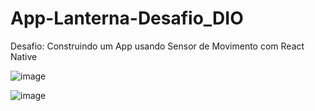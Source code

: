 # App-Lanterna-Desafio_DIO
Desafio: Construindo um App usando Sensor de Movimento com React Native

![image](https://user-images.githubusercontent.com/65309369/176596920-f85e0f8a-02f5-4799-9d5e-b743932e6b04.png)

![image](https://user-images.githubusercontent.com/65309369/176597013-3296dc23-8047-402a-b498-fc9d2659f118.png)
